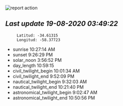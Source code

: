 ![report action](https://github.com/matiasz8/actions-for-reports/workflows/report%20action/badge.svg?branch=develop) 


## *****Last update 19-08-2020 03:49:22*****



		 Latitud: -34.61315
		 Longitud: -58.37723

 - sunrise 	 10:27:14 AM
 - sunset 	 9:26:29 PM
 - solar_noon 	 3:56:52 PM
 - day_length 	 10:59:15
 - civil_twilight_begin 	 10:01:34 AM
 - civil_twilight_end 	 9:52:09 PM
 - nautical_twilight_begin 	 9:32:03 AM
 - nautical_twilight_end 	 10:21:40 PM
 - astronomical_twilight_begin 	 9:02:47 AM
 - astronomical_twilight_end 	 10:50:56 PM
